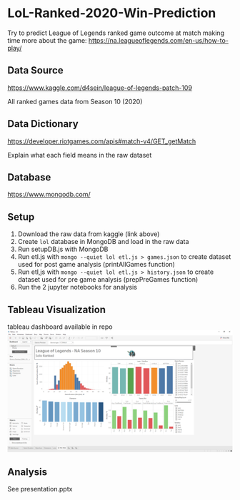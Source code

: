 # LoL-Ranked-2020-Win-Prediction
Try to predict League of Legends ranked game outcome at match making time
more about the game: https://na.leagueoflegends.com/en-us/how-to-play/

## Data Source
https://www.kaggle.com/d4sein/league-of-legends-patch-109

All ranked games data from Season 10 (2020)

## Data Dictionary
https://developer.riotgames.com/apis#match-v4/GET_getMatch

Explain what each field means in the raw dataset

## Database
https://www.mongodb.com/

## Setup
1) Download the raw data from kaggle (link above)
2) Create `lol` database in MongoDB and load in the raw data
3) Run setupDB.js with MongoDB
4) Run etl.js with `mongo --quiet lol etl.js > games.json` to create dataset used for post game analysis (printAllGames function)
5) Run etl,js with `mongo --quiet lol etl.js > history.json` to create dataset used for pre game analysis (prepPreGames function)
6) Run the 2 jupyter notebooks for analysis

## Tableau Visualization
tableau dashboard available in repo
![alt text](https://github.com/dudehacker/LoL-Ranked-2020-Win-Prediction/blob/main/dashboard.png?raw=true)

## Analysis
See presentation.pptx

